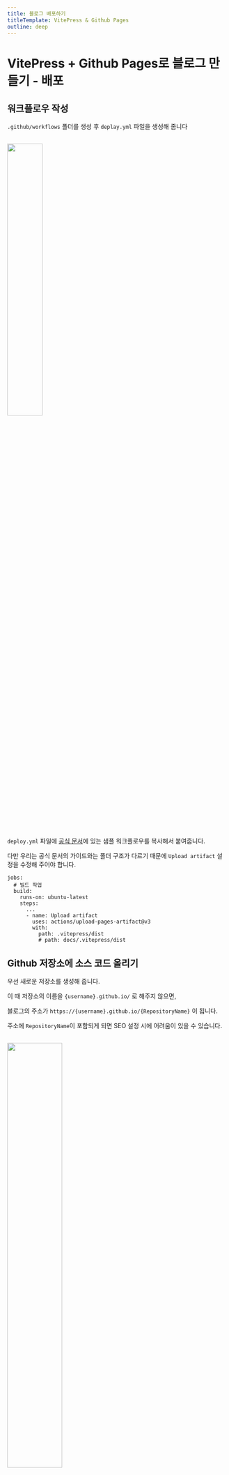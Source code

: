 ```yaml
---
title: 블로그 배포하기
titleTemplate: VitePress & Github Pages
outline: deep
---
```


# VitePress + Github Pages로 블로그 만들기 - 배포

## 워크플로우 작성

`.github/workflows` 폴더를 생성 후 `deplay.yml` 파일을 생성해 줍니다

<img src="https://velog.velcdn.com/images/kang-bit/post/afb20ff9-6a12-485d-a946-949cb746846e/image.png" width="40%" style="margin: 1rem 0;">

`deploy.yml` 파일에 [공식 문서](https://vitepress.vuejs.kr/guide/deploy#github-pages)에 있는 샘플 워크플로우를 복사해서 붙여줍니다.

다만 우리는 공식 문서의 가이드와는 폴더 구조가 다르기 때문에 `Upload artifact` 설정을 수정해 주어야 합니다.

```
jobs:
  # 빌드 작업
  build:
    runs-on: ubuntu-latest
    steps:
	  ...
      - name: Upload artifact
        uses: actions/upload-pages-artifact@v3
        with:
          path: .vitepress/dist
          # path: docs/.vitepress/dist
```

## Github 저장소에 소스 코드 올리기

우선 새로운 저장소를 생성해 줍니다.

이 때 저장소의 이름을 `{username}.github.io/` 로 해주지 않으면,

블로그의 주소가 `https://{username}.github.io/{RepositoryName}` 이 됩니다.

주소에 `RepositoryName`이 포함되게 되면 SEO 설정 시에 어려움이 있을 수 있습니다.

<img src="https://velog.velcdn.com/images/kang-bit/post/66ba1e99-b344-49d4-ac55-1c5c2f911493/image.png" width="50%" style="margin: 1rem 0;">

생성된 저장소의 설정을 수정해 줍니다.

<img src="https://velog.velcdn.com/images/kang-bit/post/b1f13d11-7692-42bc-8680-d7d701a745bc/image.png" width="80%" style="margin: 1rem 0;">

이제 터미널을 통해 저장소에 소스 코드를 업로드합니다.

```
$ git init
$ git add --all
$ git commit -m "first commit"
$ git branch -M main
$ git remote add origin {깃허브 저장소 주소}
$ git push -u origin main
```

업로드 후에 저장소의 Actions 페이지에 접근해 보면,
배포 상황을 확인할 수 있습니다.

<img src="https://velog.velcdn.com/images/kang-bit/post/f2eef239-99ee-4334-a6ec-ebd106869268/image.png" width="80%" style="margin: 1rem 0;">

위와 같이 배포가 성공적으로 완료되었다면

`https://{username}.github.io/`로 접근해서 홈페이지를 확인할 수 있습니다.

---

> [VitePress | Vite & Vue로 구동되는 정적 사이트 생성기](https://vitepress.vuejs.kr/)
